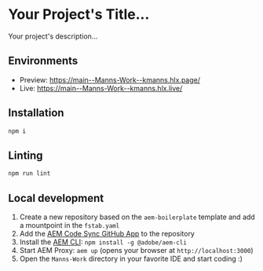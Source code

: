# Your Project's Title...
Your project's description...

## Environments
- Preview: https://main--Manns-Work--kmanns.hlx.page/
- Live: https://main--Manns-Work--kmanns.hlx.live/

## Installation

```sh
npm i
```

## Linting

```sh
npm run lint
```

## Local development

1. Create a new repository based on the `aem-boilerplate` template and add a mountpoint in the `fstab.yaml`
1. Add the [AEM Code Sync GitHub App](https://github.com/apps/aem-code-sync) to the repository
1. Install the [AEM CLI](https://github.com/adobe/helix-cli): `npm install -g @adobe/aem-cli`
1. Start AEM Proxy: `aem up` (opens your browser at `http://localhost:3000`)
1. Open the `Manns-Work` directory in your favorite IDE and start coding :)
